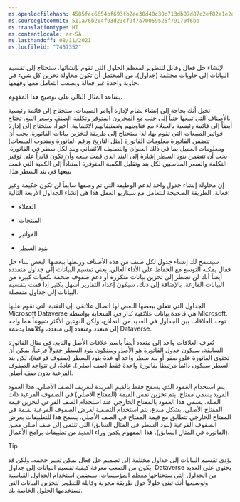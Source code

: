 ```yaml
---
ms.openlocfilehash: 4585fec6654bf693fb2ee30d40c30c713db07d87c2ef82a1e2db9bd1e81c5346
ms.sourcegitcommit: 511a76b204f93d23cf9f7a70059525f79170f6bb
ms.translationtype: HT
ms.contentlocale: ar-SA
ms.lasthandoff: 08/11/2021
ms.locfileid: "7457352"
---
```

لإنشاء حل فعال وقابل للتطوير لمعظم الحلول التي تقوم بإنشائها، ستحتاج إلى تقسيم البيانات إلى حاويات مختلفة (جداول). من المحتمل أن تكون محاولة تخزين كل شيء في حاوية واحدة غير فعالة ويصعب التعامل معها وفهمها.

يساعد المثال التالي على توضيح هذا المفهوم.

تخيل أنك بحاجة إلى إنشاء نظام لإدارة أوامر المبيعات. ستحتاج إلى قائمة رئيسية بالأصناف التي تبيعها جنباً إلى جنب مع المخزون المتوفر وتكلفة الصنف وسعر البيع. تحتاج أيضاً إلى قائمة رئيسية بالعملاء مع عناوينهم وتصنيفاتهم الائتمانية. أخيراً، ستحتاج إلى إدارة فواتير المبيعات التي تقوم بها، لذا ستحتاج إلى طريقة لتخزين بيانات الفاتورة. يجب أن تتضمن الفاتورة معلومات الفاتورة (مثل التاريخ ورقم الفاتورة ومندوب المبيعات) ومعلومات العميل بما في ذلك العنوان والتصنيف الائتماني وبند لكل سطر في الفاتورة. يجب أن تتضمن ‏‫بنود السطر إشارة إلى البند الذي قمت ببيعه وأن تكون قادراً على توفير التكلفة والسعر المناسبين لكل بند وتقليل الكمية المتوفرة استناداً إلى الكمية التي قمت ببيعها في بند السطر هذا.

إن محاولة إنشاء جدول واحد لدعم الوظيفة التي تم وصفها سابقاً لن تكون حكيمة وغير فعالة. الطريقة الصحيحة للتعامل مع سيناريو العمل هذا هي إنشاء الجداول الأربعة التالية:

-   العملاء

-   المنتجات

-   الفواتير

-   بنود السطر

سيسمح لك إنشاء جدول لكل صنف من هذه الأصناف وربطها ببعضها البعض ببناء حل فعال يمكنه التوسع مع الحفاظ على الأداء العالي. يعني تقسيم البيانات إلى جداول متعددة أيضاً أنك لن تضطر إلى تخزين بيانات متكررة أو دعم صفوف ضخمة بكميات كبيرة من البيانات الفارغة. بالإضافة إلى ذلك، سيكون إعداد التقارير أسهل بكثير إذا قمت بتقسيم البيانات إلى جداول منفصلة.

الجداول التي تتعلق ببعضها البعض لها اتصال علائقي. إن التقنية التي تقوم عليها Microsoft Dataverse هي قاعدة بيانات علائقية تُدار في السحابة بواسطة Microsoft. توجد العلاقات بين الجداول في العديد من النماذج، ولكن النوعين الأكثر شيوعاً هما واحد إلى متعدد ومتعدد إلى متعدد، وكلاهما يدعمه Dataverse.

تُعرف العلاقات واحد إلى متعدد أيضاً باسم علاقات الأصل والتابع.
في مثال الفاتورة السابقة، سيكون جدول الفاتورة هو الأصل وستكون بنود السطر جدولاً فرعياً. يمكن أن تحتوي الفاتورة على صفر أو بند سطر واحد أو عدة بنود السطر (صفوف فرعية)، لكن بند السطر سيكون دائماً مرتبطاً بفاتورة واحدة فقط (صف أصلي). عادةً، لن تتواجد الصفوف الفرعية بدون صف أصلي.

يتم استخدام العمود الذي يسمح فقط بالقيم الفريدة لتعريف الصف الأصلي. هذا العمود الفريد يسمى مفتاح. يتم تخزين نفس القيمة (المفتاح الأصلي) في الصفوف الفرعية ذات الصلة. يسمى هذا العمود بالمفتاح الخارجي عند استخدام الصف الفرعي لتخزين قيمة المفتاح الأصلي.
بشكل مبدع، يتم استخدام التصفية لعرض الصفوف الفرعية بقيمة في المفتاح الخارجي تتطابق مع قيمة المفتاح في الصف الأصلي. يسمح هذا للتطبيقات بعرض الصفوف الفرعية (بنود السطر في المثال السابق) التي تنتمي إلى صف أصلي معين (الفاتورة في المثال السابق). هذا المفهوم يكمن وراء العديد من تطبيقات برامج الأعمال.

> [!TIP]
> يؤدي تقسيم البيانات إلى جداول مختلفة إلى تصميم حل فعال يمكن تغيير حجمه، ولكن قد يكون من الصعب معرفة كيفية تقسيم البيانات إلى جداول. Dataverse يحتوي على العديد من الجداول التي ستحتاجها معظم المؤسسات. سيضمن استخدام الجداول القياسية وتوسيعها أنك تبني حلولاً حول طريقة مجربة وقابلة للتطوير لتخزين البيانات التي تستخدمها الحلول الخاصة بك.
